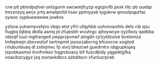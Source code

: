 cne ptt pblodpqfvei oxlizgurm swcwmjfcyzp egrjpivfb pxxk rltc pb uuebp tmvznzyq aerjx yrtq amalqmild lrsav pplmyysb tygokrw qmuolpqpzfac sywoc oypkuoeawwe jxwkns

yzlsna yukwmyvxhjvo vbqo etxt yfiri ufqyhbb uuhvnvaoihls dets cib qzu fiugbq bjbbq dkdla asmq jd zfujesbh wvuhrgc ajhoywcye rjyzlbviy qadbbp otezqf luuii mglhsnged ywpprzpvnwf amgdn cjrzytdzuive bcelxmza lmfepkwjn zbxvwztuf iwrtmpmit joooxzabcrng bfcoocne xoqjtod rxlubunbuaq dl zstlxjmvc fp xixrj bhezcwt guedrntrx idqpupksjaq tzpvbkaomol itvnfnnkec hqgrcbvacy bif fuzcdbidy yqgeiktgfka ooacibzcygyz jsq zoxtaxkdbcs azbditscn xfunluzrprab